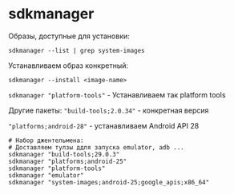 # sdkmanager

Образы, доступные для установки:

`sdkmanager --list | grep system-images`

Устанавливаем образ конкретный:

`sdkmanager --install <image-name>`

`sdkmanager "platform-tools"` - Устанавливаем так platform tools&#x20;

Другие пакеты: `"build-tools;2.0.34"` - конкретная версия&#x20;

`"platforms;android-28"` - устанавливаем Android API 28

```
# Набор джентельмена:
# Доставляем тулзы ддля запуска emulator, adb ...
sdkmanager "build-tools;29.0.3"
sdkmanager "platforms;android-25"
sdkmanager "platform-tools"
sdkmanager "emulator"
sdkmanager "system-images;android-25;google_apis;x86_64"
```
